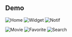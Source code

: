 ## Demo


![Home](demo/home.jpeg=250x250) ![Widget](demo/widget.jpeg,"Widget") ![Notif](demo/notif.jpeg,"Notif")

![Movie](demo/movie.jpeg,"Movie") ![Favorite](demo/favorite.jpeg,"Favorite") ![Search](demo/search_movie.jpeg,"Search")


